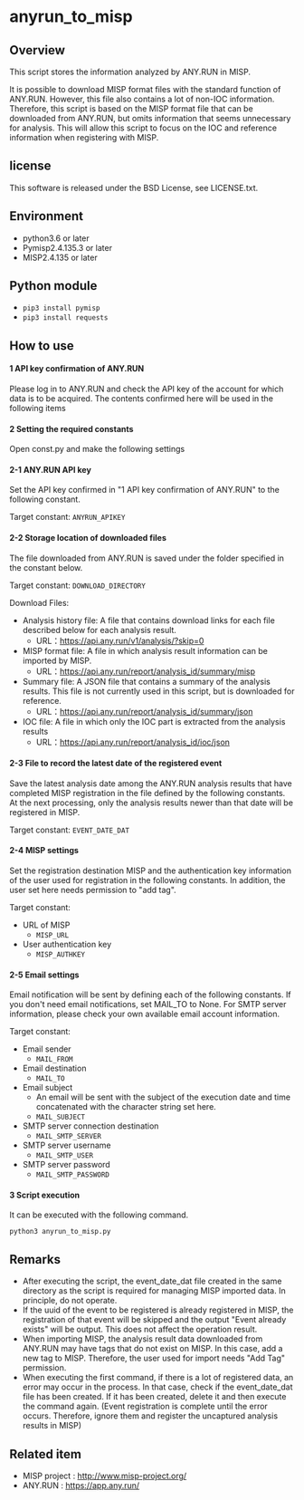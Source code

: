 # anyrun_to_misp

## Overview
This script stores the information analyzed by ANY.RUN in MISP.

It is possible to download MISP format files with the standard function of ANY.RUN. However, this file also contains a lot of non-IOC information.
Therefore, this script is based on the MISP format file that can be downloaded from ANY.RUN, but omits information that seems unnecessary for analysis. This will allow this script to focus on the IOC and reference information when registering with MISP.


## license

This software is released under the BSD License, see LICENSE.txt.


## Environment

* python3.6 or later
* Pymisp2.4.135.3 or later
* MISP2.4.135 or later


## Python module

* `pip3 install pymisp`
* `pip3 install requests`


## How to use


#### 1 API key confirmation of ANY.RUN

Please log in to ANY.RUN and check the API key of the account for which data is to be acquired.
The contents confirmed here will be used in the following items


#### 2 Setting the required constants

Open const.py and make the following settings


#### 2-1 ANY.RUN API key

Set the API key confirmed in "1 API key confirmation of ANY.RUN" to the following constant.

Target constant:
`ANYRUN_APIKEY`


#### 2-2 Storage location of downloaded files

The file downloaded from ANY.RUN is saved under the folder specified in the constant below.

Target constant:
`DOWNLOAD_DIRECTORY`

Download Files:

* Analysis history file: A file that contains download links for each file described below for each analysis result.
	* URL：https://api.any.run/v1/analysis/?skip=0
* MISP format file: A file in which analysis result information can be imported by MISP.
	* URL：https://api.any.run/report/analysis_id/summary/misp
* Summary file: A JSON file that contains a summary of the analysis results. This file is not currently used in this script, but is downloaded for reference.
	* URL：https://api.any.run/report/analysis_id/summary/json
* IOC file: A file in which only the IOC part is extracted from the analysis results
	* URL：https://api.any.run/report/analysis_id/ioc/json


#### 2-3 File to record the latest date of the registered event

Save the latest analysis date among the ANY.RUN analysis results that have completed MISP registration in the file defined by the following constants. At the next processing, only the analysis results newer than that date will be registered in MISP.

Target constant:
`EVENT_DATE_DAT`


#### 2-4 MISP settings

Set the registration destination MISP and the authentication key information of the user used for registration in the following constants.
In addition, the user set here needs permission to "add tag".

Target constant:

* URL of MISP
	* `MISP_URL`
* User authentication key
	* `MISP_AUTHKEY`


#### 2-5 Email settings

Email notification will be sent by defining each of the following constants.
If you don't need email notifications, set MAIL_TO to None.
For SMTP server information, please check your own available email account information.

Target constant:

* Email sender
	* `MAIL_FROM`
* Email destination
	* `MAIL_TO`
* Email subject
	* An email will be sent with the subject of the execution date and time concatenated with the character string set here.
	* `MAIL_SUBJECT`
* SMTP server connection destination
	* `MAIL_SMTP_SERVER`
* SMTP server username
	* `MAIL_SMTP_USER`
* SMTP server password
	* `MAIL_SMTP_PASSWORD`


#### 3 Script execution

It can be executed with the following command.

`python3 anyrun_to_misp.py`


## Remarks

* After executing the script, the event_date_dat file created in the same directory as the script is required for managing MISP imported data. In principle, do not operate.
* If the uuid of the event to be registered is already registered in MISP, the registration of that event will be skipped and the output "Event already exists" will be output. This does not affect the operation result.
* When importing MISP, the analysis result data downloaded from ANY.RUN may have tags that do not exist on MISP. In this case, add a new tag to MISP. Therefore, the user used for import needs "Add Tag" permission.
* When executing the first command, if there is a lot of registered data, an error may occur in the process. In that case, check if the event_date_dat file has been created. If it has been created, delete it and then execute the command again.
(Event registration is complete until the error occurs. Therefore, ignore them and register the uncaptured analysis results in MISP)


## Related item

* MISP project : http://www.misp-project.org/
* ANY.RUN : https://app.any.run/

